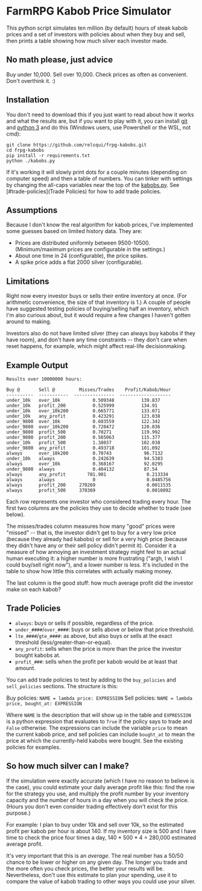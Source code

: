 # FarmRPG Kabob Price Simulator

This python script simulates ten million (by default) hours of steak kabob prices and a set of investors with policies about when they buy and sell, then prints a table showing how much silver each investor made.

## No math please, just advice

Buy under 10,000. Sell over 10,000. Check prices as often as convenient. Don't overthink it. :)

## Installation

You don't need to download this if you just want to read about how it works and what the results are, but if you want to play with it, you can install [git](https://git-scm.com/downloads) and [python 3](https://www.python.org/downloads/) and do this (Windows users, use Powershell or the WSL, not cmd):

```
git clone https://github.com/relsqui/frpg-kabobs.git
cd frpg-kabobs
pip install -r requirements.txt
python ./kabobs.py
```

If it's working it will slowly print dots for a couple minutes (depending on computer speed) and then a table of numbers. You can tinker with settings by changing the all-caps variables near the top of the [kabobs.py](kabobs.py). See [#trade-policies](Trade Policies) for how to add trade policies.

## Assumptions

Because I don't know the real algorithm for kabob prices, I've implemented some guesses based on limited history data. They are:

* Prices are distributed uniformly between 9500-10500. (Minimum/maximum prices are configurable in the settings.)
* About one time in 24 (configurable), the price spikes.
* A spike price adds a flat 2000 silver (configurable).

## Limitations

Right now every investor buys or sells their entire inventory at once. (For arithmetic convenience, the size of that inventory is 1.) A couple of people have suggested testing policies of buying/selling half an inventory, which I'm also curious about, but it would require a few changes I haven't gotten around to making.

Investors also do not have limited silver (they can always buy kabobs if they have room), and don't have any time constraints -- they don't care when reset happens, for example, which might affect real-life decisionmaking.

## Example Output

```
Results over 10000000 hours:

Buy @       Sell @         Misses/Trades    Profit/Kabob/Hour
----------  -----------  ---------------  -------------------
under_10k   over_10k            0.509348          139.837
under_10k   profit_200          0.525999          134.91
under_10k   over_10k200         0.665771          133.071
under_10k   any_profit          0.423291          123.038
under_9800  over_10k            0.603559          122.342
under_9800  over_10k200         0.720472          120.036
under_9800  profit_500          0.70271           119.992
under_9800  profit_200          0.565063          115.377
under_10k   profit_500          1.38037           102.038
under_9800  any_profit          0.493718          101.092
always      over_10k200         0.70743            96.7132
under_10k   always              0.242639           94.5383
always      over_10k            0.368167           92.0295
under_9800  always              0.404132           87.54
always      any_profit        781.901               0.213334
always      always              0                   0.0485756
always      profit_200     270269                   0.0011535
always      profit_500     370369                   0.0010892
```

Each row represents one investor who considered trading every hour. The first two columns are the policies they use to decide whether to trade (see below).

The misses/trades column measures how many "good" prices were "missed" -- that is, the investor didn't get to buy for a very low price (because they already had kabobs) or sell for a very high price (because they didn't have any or their sell policy didn't permit it). Consider it a measure of how annoying an investment strategy might feel to an actual human executing it: a higher number is more frustrating ("argh, I wish I could buy/sell right now"), and a lower number is less. It's included in the table to show how little this correlates with actually making money.

The last column is the good stuff: how much average profit did the investor make on each kabob?

## Trade Policies

* `always`: buys or sells if possible, regardless of the price.
* `under_####`/`over_####`: buys or sells above or below that price threshold.
* `lte_####`/`gte_####`: as above, but also buys or sells at the exact threshold (less/greater-than-or-equal).
* `any_profit`: sells when the price is more than the price the investor bought kabobs at.
* `profit_###`: sells when the profit per kabob would be at least that amount.

You can add trade policies to test by adding to the `buy_policies` and `sell_policies` sections. The structure is this:

 Buy policies: `NAME = lambda price: EXPRESSION`
 Sell policies: `NAME = lambda price, bought_at: EXPRESSION`

Where `NAME` is the description that will show up in the table and `EXPRESSION` is a python expression that evaluates to `True` if the policy says to trade and `False` otherwise. The expressions can include the variable `price` to mean the current kabob price, and sell policies can include `bought_at` to mean the price at which the currently-held kabobs were bought. See the existing policies for examples.

## So how much silver can I make?

If the simulation were exactly accurate (which I have no reason to believe is the case), you could estimate your daily average profit like this: find the row for the strategy you use, and multiply the profit number by your inventory capacity and the number of hours in a day when you will check the price. (Hours you don't even consider trading effectively don't exist for this purpose.)

For example: I plan to buy under 10k and sell over 10k, so the estimated profit per kabob per hour is about 140. If my inventory size is 500 and I have time to check the price four times a day, 140 * 500 * 4 = 280,000 estimated average profit.

It's very important that this is an *average*. The real number has a 50/50 chance to be lower or higher on any given day. The longer you trade and the more often you check prices, the better your results will be. Nevertheless, don't use this estimate to plan your spending, use it to compare the value of kabob trading to other ways you could use your silver.
